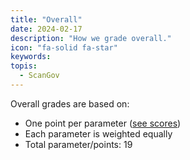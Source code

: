 ```yaml
---
title: "Overall"
date: 2024-02-17
description: "How we grade overall."
icon: "fa-solid fa-star"
keywords: 
topis:
  - ScanGov
---
```


Overall grades are based on:

* One point per parameter ([see scores](/scores))
* Each parameter is weighted equally
* Total parameter/points: 19
